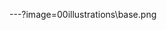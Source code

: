

<!--## $$ Projet\;P1: part 2 $$
<br>
$$ not\;a\;simulator\;anymore $$
<br>
Fabien Mottier, Sol Rosca  
Erwan Bueche, Damian Petroff  
<br>
<p align="left">et biensur, moi... l'artiste</p>
-->



---?image=00illustrations\base.png


